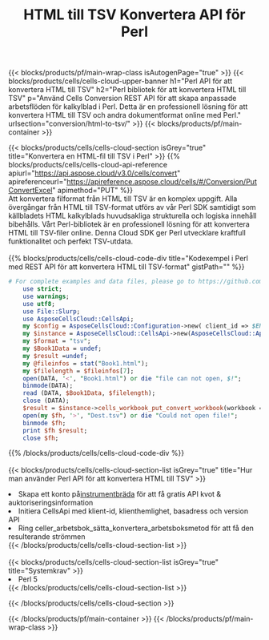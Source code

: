 ﻿---
title:  HTML till TSV Konvertera API för Perl
description: " Cloud API:er och SDK:er för Microsoft Excel & OpenOffice Calc. Konvertera kalkylark till fil i annat format."
url: /sv/perl/conversion/html-to-tsv/
---
{{< blocks/products/pf/main-wrap-class isAutogenPage="true" >}}
{{< blocks/products/cells/cells-cloud-upper-banner h1="Perl API för att konvertera HTML till TSV" h2="Perl bibliotek för att konvertera HTML till TSV" p="Använd Cells Conversion REST API för att skapa anpassade arbetsflöden för kalkylblad i Perl. Detta är en professionell lösning för att konvertera HTML till TSV och andra dokumentformat online med Perl." urlsection="conversion/html-to-tsv/" >}}
{{< blocks/products/pf/main-container >}}

{{< blocks/products/cells/cells-cloud-section isGrey="true" title="Konvertera en HTML-fil till TSV i Perl" >}}
{{% blocks/products/cells/cells-cloud-api-reference apiurl="https://api.aspose.cloud/v3.0/cells/convert" apireferenceurl="https://apireference.aspose.cloud/cells/#/Conversion/PutConvertExcel" apimethod="PUT" %}}
<br/>
Att konvertera filformat från HTML till TSV är en komplex uppgift. Alla övergångar från HTML till TSV-format utförs av vår Perl SDK samtidigt som källbladets HTML kalkylblads huvudsakliga strukturella och logiska innehåll bibehålls. Vårt Perl-bibliotek är en professionell lösning för att konvertera HTML till TSV-filer online. Denna Cloud SDK ger Perl utvecklare kraftfull funktionalitet och perfekt TSV-utdata.
<br/>
<br/>
{{% blocks/products/cells/cells-cloud-code-div title="Kodexempel i Perl med REST API för att konvertera HTML till TSV-format" gistPath="" %}}
 
```perl
# For complete examples and data files, please go to https://github.com/aspose-cells-cloud/aspose-cells-cloud-perl/
    use strict;
    use warnings;
    use utf8; 
    use File::Slurp;
    use AsposeCellsCloud::CellsApi;
    my $config = AsposeCellsCloud::Configuration->new( client_id => $ENV{'ProductClientId'}, client_secret => $ENV{'ProductClientSecret'});
    my $instance = AsposeCellsCloud::CellsApi->new(AsposeCellsCloud::ApiClient->new( $config));
    my $format = "tsv";
    my $Book1Data = undef;
    my $result =undef;
    my @fileinfos = stat("Book1.html");
    my $filelength = $fileinfos[7];
    open(DATA, '<', "Book1.html") or die "file can not open, $!";
    binmode(DATA);
    read (DATA, $Book1Data, $filelength);
    close (DATA); 
    $result = $instance->cells_workbook_put_convert_workbook(workbook => $Book1Data, format => $format);
    open(my $fh, '>', "Dest.tsv") or die "Could not open file!";
    binmode $fh;
    print $fh $result;
    close $fh;
```
 
{{% /blocks/products/cells/cells-cloud-code-div %}}
<br/>
<br/>
{{< blocks/products/cells/cells-cloud-section-list isGrey="true" title="Hur man använder Perl API för att konvertera HTML till TSV" >}}
<li> Skapa ett konto på<a href="https://dashboard.aspose.cloud/">instrumentbräda</a> för att få gratis API kvot & auktoriseringsinformation</li>
<li>Initiera CellsApi med klient-id, klienthemlighet, basadress och version API</li>
<li>Ring celler_arbetsbok_sätta_konvertera_arbetsboksmetod för att få den resulterande strömmen</li>
{{< /blocks/products/cells/cells-cloud-section-list >}}
<br/>
<br/>
{{< blocks/products/cells/cells-cloud-section-list isGrey="true" title="Systemkrav" >}}
<li>Perl 5</li>
{{< /blocks/products/cells/cells-cloud-section-list >}}

{{< /blocks/products/cells/cells-cloud-section >}}

{{< /blocks/products/pf/main-container >}}
{{< /blocks/products/pf/main-wrap-class >}}

